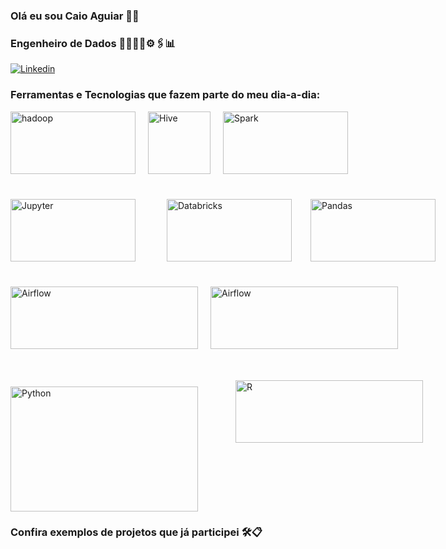 ### Olá eu sou Caio Aguiar 👋🏻 
### Engenheiro de Dados 🎲👨🏻‍💻⚙️🖇️📊

[![Linkedin](https://img.shields.io/badge/LinkedIn-0077B5?style=for-the-badge&logo=linkedin&logoColor=white)](https://www.linkedin.com/in/caioaguiar23/)

### Ferramentas e Tecnologias que fazem parte do meu dia-a-dia:


<div style="display: flex;">
  <img src="https://upload.wikimedia.org/wikipedia/commons/0/0e/Hadoop_logo.svg" alt="hadoop" style="width: 200px; height: 100px; margin-right: 20px;">

  <img src="https://upload.wikimedia.org/wikipedia/commons/b/bb/Apache_Hive_logo.svg" alt="Hive" style="width: 100px; height: 100px; margin-right: 20px;">

  <img src="https://upload.wikimedia.org/wikipedia/commons/f/f3/Apache_Spark_logo.svg" alt="Spark" style="width: 200px; height: 100px; margin-right: 20px;">

</div>  

<div style="display: flex;">


  <img src="https://upload.wikimedia.org/wikipedia/commons/3/38/Jupyter_logo.svg" alt="Jupyter" style="width: 200px; height: 100px; margin-right: 10px; margin-top: 40px;">

  <img src="https://upload.wikimedia.org/wikipedia/commons/thumb/6/63/Databricks_Logo.png/330px-Databricks_Logo.png" alt="Databricks" style="width: 200px; height: 100px; margin-right: 10px; margin-top: 40px; margin-left: 40px;">

  <img src="https://upload.wikimedia.org/wikipedia/commons/thumb/e/ed/Pandas_logo.svg/1920px-Pandas_logo.svg.png" alt="Pandas" style="width: 200px; height: 100px; margin-right: 20px; margin-top: 40px; margin-left: 20px;">

</div>

<div style="display: flex;">
  <img src="https://ncrocfer.github.io/images/airflow-logo.png" alt="Airflow" style="width: 300px; height: 100px; margin-right: 20px; margin-top: 40px;">

 <img src="https://upload.wikimedia.org/wikipedia/commons/f/ff/Apache-nifi-logo.svg" alt="Airflow" style="width: 300px; height: 100px; margin-right: 20px; margin-top: 40px;">



</div>

<div style="display: flex;">
  <img src="https://upload.wikimedia.org/wikipedia/commons/c/c3/Python-logo-notext.svg" alt="Python" style="width: 300px; height: 200px; margin-right: 20px; margin-top: 60px;">

 <img src="https://www.rstudio.com/wp-content/uploads/2018/10/RStudio-Logo.svg" alt="R" style="width: 300px; height: 100px; margin-right: 20px;margin-top: 50px; margin-left: 40px">



</div>

### Confira exemplos de projetos que já participei 🛠📋

